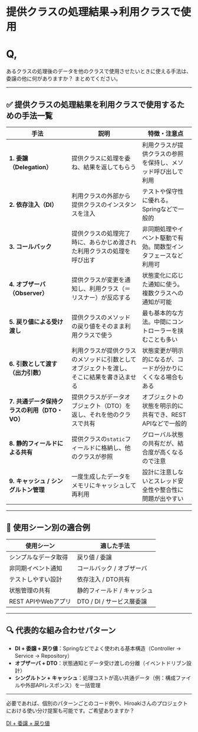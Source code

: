 # 提供クラスの処理結果→利用クラスで使用

# Q,

あるクラスの処理後のデータを他のクラスで使用させたいときに使える手法は、委譲の他に何がありますか？
まとめてください。

---

## ✅ 提供クラスの処理結果を利用クラスで使用するための手法一覧

| 手法 | 説明 | 特徴・注意点 |
| --- | --- | --- |
| **1. 委譲（Delegation）** | 提供クラスに処理を委ね、結果を返してもらう | 利用クラスが提供クラスの参照を保持し、メソッド呼び出しで利用 |
| **2. 依存注入（DI）** | 利用クラスの外部から提供クラスのインスタンスを注入 | テストや保守性に優れる。Springなどで一般的 |
| **3. コールバック** | 提供クラスの処理完了時に、あらかじめ渡された利用クラスの処理を呼び出す | 非同期処理やイベント駆動で有効。関数型インタフェースなど利用可 |
| **4. オブザーバ（Observer）** | 提供クラスが変更を通知し、利用クラス（＝リスナー）が反応する | 状態変化に応じた通知に使う。複数クラスへの通知が可能 |
| **5. 戻り値による受け渡し** | 提供クラスのメソッドの戻り値をそのまま利用クラスで使う | 最も基本的な方法。中間にコントローラーを挟むことも多い |
| **6. 引数として渡す（出力引数）** | 利用クラスが提供クラスのメソッドに引数としてオブジェクトを渡し、そこに結果を書き込ませる | 状態変更が明示的になるが、コードが分かりにくくなる場合もある |
| **7. 共通データ保持クラスの利用（DTO・VO）** | 提供クラスがデータオブジェクト（DTO）を返し、それを他のクラスで共有 | オブジェクトの状態を明示的に共有でき、REST APIなどで一般的 |
| **8. 静的フィールドによる共有** | 提供クラスの`static`フィールドに格納し、他のクラスが参照 | グローバル状態の共有だが、結合度が高くなるので注意 |
| **9. キャッシュ / シングルトン管理** | 一度生成したデータをメモリにキャッシュして再利用 | 設計に注意しないとスレッド安全性や整合性に問題が出やすい |

---

## 🧭 使用シーン別の適合例

| 使用シーン | 適した手法 |
| --- | --- |
| シンプルなデータ取得 | 戻り値 / 委譲 |
| 非同期イベント通知 | コールバック / オブザーバ |
| テストしやすい設計 | 依存注入 / DTO共有 |
| 状態管理の共有 | 静的フィールド / キャッシュ |
| REST APIやWebアプリ | DTO / DI / サービス層委譲 |

---

## 🔍 代表的な組み合わせパターン

- **DI + 委譲 + 戻り値**：Springなどでよく使われる基本構造（Controller → Service → Repository）
- **オブザーバ + DTO**：状態通知とデータ受け渡しの分離（イベントドリブン設計）
- **シングルトン + キャッシュ**：処理コストが高い共通データ（例：構成ファイルや外部APIレスポンス）を一括管理

---

必要であれば、個別のパターンごとのコード例や、Hiroakiさんのプロジェクトにおける使い分け提案も可能です。ご希望ありますか？

[DI + 委譲 + 戻り値](%E6%8F%90%E4%BE%9B%E3%82%AF%E3%83%A9%E3%82%B9%E3%81%AE%E5%87%A6%E7%90%86%E7%B5%90%E6%9E%9C%E2%86%92%E5%88%A9%E7%94%A8%E3%82%AF%E3%83%A9%E3%82%B9%E3%81%A7%E4%BD%BF%E7%94%A8%2021662cef73508010badcc29d27fe9d41/DI%20+%20%E5%A7%94%E8%AD%B2%20+%20%E6%88%BB%E3%82%8A%E5%80%A4%2021662cef735080fd8290d19e6a1b3878.md)
